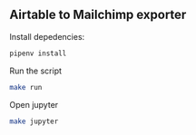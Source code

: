 ## Airtable to Mailchimp exporter

Install depedencies:

```bash
pipenv install
```

Run the script

```bash
make run
```

Open jupyter

```bash
make jupyter
```